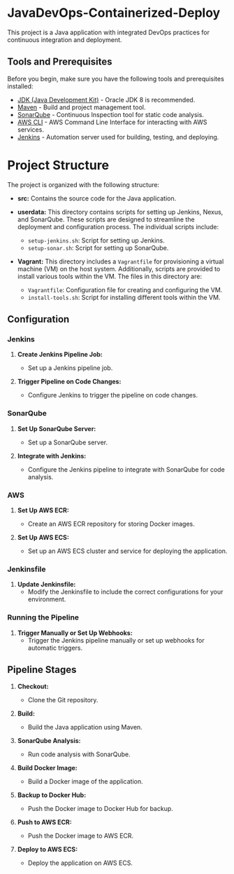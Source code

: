 # JavaDevOps-Containerized-Deploy

This project is a Java application with integrated DevOps practices for continuous integration and deployment.

## Tools and Prerequisites

Before you begin, make sure you have the following tools and prerequisites installed:

- [JDK (Java Development Kit)](https://www.oracle.com/java/technologies/javase-downloads.html) - Oracle JDK 8 is recommended.
- [Maven](https://maven.apache.org/download.cgi) - Build and project management tool.
- [SonarQube](https://www.sonarqube.org/) - Continuous Inspection tool for static code analysis.
- [AWS CLI](https://aws.amazon.com/cli/) - AWS Command Line Interface for interacting with AWS services.
- [Jenkins](https://www.jenkins.io/download/) - Automation server used for building, testing, and deploying.

# Project Structure

The project is organized with the following structure:

- **src:** Contains the source code for the Java application.

- **userdata:** This directory contains scripts for setting up Jenkins, Nexus, and SonarQube. These scripts are designed to streamline the deployment and configuration process. The individual scripts include:

  - `setup-jenkins.sh`: Script for setting up Jenkins.
  - `setup-sonar.sh`: Script for setting up SonarQube.

- **Vagrant:** This directory includes a `Vagrantfile` for provisioning a virtual machine (VM) on the host system. Additionally, scripts are provided to install various tools within the VM. The files in this directory are:

  - `Vagrantfile`: Configuration file for creating and configuring the VM.
  - `install-tools.sh`: Script for installing different tools within the VM.


## Configuration

### Jenkins

1. **Create Jenkins Pipeline Job:**
   - Set up a Jenkins pipeline job.

2. **Trigger Pipeline on Code Changes:**
   - Configure Jenkins to trigger the pipeline on code changes.

### SonarQube

1. **Set Up SonarQube Server:**
   - Set up a SonarQube server.

2. **Integrate with Jenkins:**
   - Configure the Jenkins pipeline to integrate with SonarQube for code analysis.

### AWS

1. **Set Up AWS ECR:**
   - Create an AWS ECR repository for storing Docker images.

2. **Set Up AWS ECS:**
   - Set up an AWS ECS cluster and service for deploying the application.

### Jenkinsfile

1. **Update Jenkinsfile:**
   - Modify the Jenkinsfile to include the correct configurations for your environment.

### Running the Pipeline

1. **Trigger Manually or Set Up Webhooks:**
   - Trigger the Jenkins pipeline manually or set up webhooks for automatic triggers.

## Pipeline Stages

1. **Checkout:**
   - Clone the Git repository.

2. **Build:**
   - Build the Java application using Maven.

3. **SonarQube Analysis:**
   - Run code analysis with SonarQube.

4. **Build Docker Image:**
   - Build a Docker image of the application.

5. **Backup to Docker Hub:**
   - Push the Docker image to Docker Hub for backup.

6. **Push to AWS ECR:**
   - Push the Docker image to AWS ECR.

7. **Deploy to AWS ECS:**
   - Deploy the application on AWS ECS.

